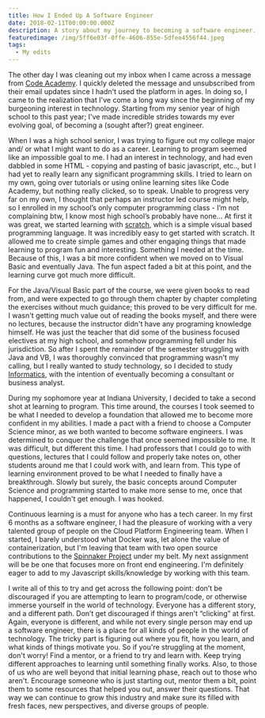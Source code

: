 ```yaml
---
title: How I Ended Up A Software Engineer
date: 2018-02-11T00:00:00.000Z
description: A story about my journey to becoming a software engineer.
featuredimage: /img/5ff6e03f-0ffe-4606-855e-5dfee4556f44.jpeg
tags:
  - My edits
---
```

The other day I was cleaning out my inbox when I came across a message from [Code Academy](https://www.codecademy.com/). I quickly deleted the message and unsubscribed from their email updates since I hadn't used the platform in ages. In doing so, I came to the realization that I've come a long way since the beginning of my burgeoning interest in technology. Starting from my senior year of high school to this past year; I've made incredible strides towards my ever evolving goal, of becoming a (sought after?) great engineer.

When I was a high school senior, I was trying to figure out my college major and/ or what I might want to do as a career. Learning to program seemed like an impossible goal to me. I had an interest in technology, and had even dabbled in some HTML -  copying and pasting of basic javascript, etc.., but I had yet to really learn any significant programming skills. I tried to learn on my own, going over tutorials or using online learning sites like Code Academy, but nothing really clicked, so to speak. Unable to progress very far on my own, I thought that perhaps an instructor led course might help, so I enrolled in my school’s only computer programming class - I’m not complaining btw, I know most high school’s probably have none... At first it was great, we started learning with [scratch](https://scratch.mit.edu/), which is a simple visual based programming language. It was incredibly easy to get started with scratch. It allowed me to create simple games and other engaging things that made learning to program fun and interesting. Something I needed at the time. Because of this, I was a bit more confident when we moved on to Visual Basic and eventually Java. The fun aspect faded a bit at this point, and the learning curve got much more difficult. 

For the Java/Visual Basic part of the course, we were given books to read from, and were expected to go through them chapter by chapter completing the exercises without much guidance; this proved to be very difficult for me. I wasn't getting much value out of reading the books myself, and there were no lectures, because the instructor didn't have any programing knowledge himself. He was just the teacher that did some of the business focused electives at my high school, and somehow programming fell under his jurisdiction. So after I spent the remainder of the semester struggling with Java and VB, I was thoroughly convinced that programming wasn't my calling, but I really wanted to study technology, so I decided to study [Informatics,](https://www.informatics.indiana.edu/) with the intention of eventually becoming a consultant or business analyst.

During my sophomore year at Indiana University, I decided to take a second shot at learning to program. This time around, the courses I took seemed to be what I needed to develop a foundation that allowed me to become more confident in my abilities. I made a pact with a friend to choose a Computer Science minor, as we both wanted to become software engineers. I was determined to conquer the challenge that once seemed impossible to me. It was difficult, but different this time. I had professors that I could go to with questions, lectures that I could follow and properly take notes on, other students around me that I could work with, and learn from. This type of learning environment proved to be what I needed to finally have a breakthrough. Slowly but surely, the basic concepts around Computer Science and programming started to make more sense to me, once that happened, I couldn't get enough. I was hooked.

Continuous learning is a must for anyone who has a tech career. In my first 6 months as a software engineer, I had the pleasure of working with a very talented group of people on the Cloud Platform Engineering team. When I started, I barely understood what Docker was, let alone the value of containerization, but I'm leaving that team with two open source contributions to the [Spinnaker Project](https://www.spinnaker.io/) under my belt. My next assignment will be be one that focuses more on front end engineering. I'm definitely eager to add to my Javascript skills/knowledge by working with this team. 

I write all of this to try and get across the following point: don’t be discouraged if you are attempting to learn to program/code, or otherwise immerse yourself in the world of technology. Everyone has a different story, and a different path. Don’t get discouraged if things aren't “clicking” at first. Again, everyone is different, and while not every single person may end up a software engineer, there is a place for all kinds of people in the world of technology. The tricky part is figuring out where you fit, how you learn, and what kinds of things motivate you. So if you're struggling at the moment, don't worry! Find a mentor, or a friend to try and learn with. Keep trying different approaches to learning until something finally works. Also, to those of us who are well beyond that initial learning phase, reach out to those who aren't. Encourage someone who is just starting out, mentor them a bit, point them to some resources that helped you out, answer their questions. That way we can continue to grow this industry and make sure its filled with fresh faces, new perspectives, and diverse groups of people.
